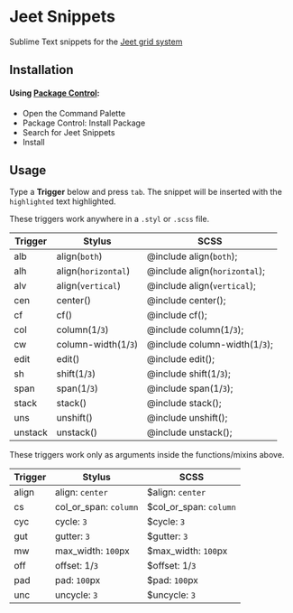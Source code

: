 Jeet Snippets
=============

Sublime Text snippets for the [Jeet grid system](http://jeet.gs)


Installation
------------

#### Using [Package Control](https://sublime.wbond.net):

* Open the Command Palette
* Package Control: Install Package
* Search for Jeet Snippets
* Install


Usage
-----

Type a **Trigger** below and press `tab`. The snippet will be inserted with the `highlighted` text highlighted.

These triggers work anywhere in a `.styl` or `.scss` file.

| Trigger | Stylus                  | SCSS                          |
| ------- | ----------------------- | ----------------------------- |
| alb     | align(`both`)           | @include align(`both`);       |
| alh     | align(`horizontal`)     | @include align(`horizontal`); |
| alv     | align(`vertical`)       | @include align(`vertical`);   |
| cen     | center()                | @include center();            |
| cf      | cf()                    | @include cf();                |
| col     | column(1/`3`)           | @include column(1/`3`);       |
| cw      | column-width(1/`3`)     | @include column-width(1/`3`); |
| edit    | edit()                  | @include edit();              |
| sh      | shift(1/`3`)            | @include shift(1/`3`);        |
| span    | span(1/`3`)             | @include span(1/`3`);         |
| stack   | stack()                 | @include stack();             |
| uns     | unshift()               | @include unshift();           |
| unstack | unstack()               | @include unstack();           |

These triggers work only as arguments inside the functions/mixins above.

| Trigger | Stylus                  | SCSS                          |
| ------- | ----------------------- | ----------------------------- |
| align   | align: `center`         | $align: `center`              |
| cs      | col\_or\_span: `column` | $col\_or\_span: `column`      |
| cyc     | cycle: `3`              | $cycle: `3`                   |
| gut     | gutter: `3`             | $gutter: `3`                  |
| mw      | max\_width: `100`px     | $max\_width: `100`px          |
| off     | offset: 1/`3`           | $offset: 1/`3`                |
| pad     | pad: `100`px            | $pad: `100`px                 |
| unc     | uncycle: `3`            | $uncycle: `3`                 |
